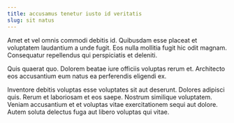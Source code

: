 ```yaml
---
title: accusamus tenetur iusto id veritatis
slug: sit natus
---
```


Amet et vel omnis commodi debitis id. Quibusdam esse placeat et voluptatem laudantium a unde fugit. Eos nulla mollitia fugit hic odit magnam. Consequatur repellendus qui perspiciatis et deleniti.

Quis quaerat quo. Dolorem beatae iure officiis voluptas rerum et. Architecto eos accusantium eum natus ea perferendis eligendi ex.

Inventore debitis voluptas esse voluptates sit aut deserunt. Dolores adipisci quis. Rerum et laboriosam et eos saepe. Nostrum similique voluptatem. Veniam accusantium et et voluptas vitae exercitationem sequi aut dolore. Autem soluta delectus fuga aut libero voluptas qui vitae.
